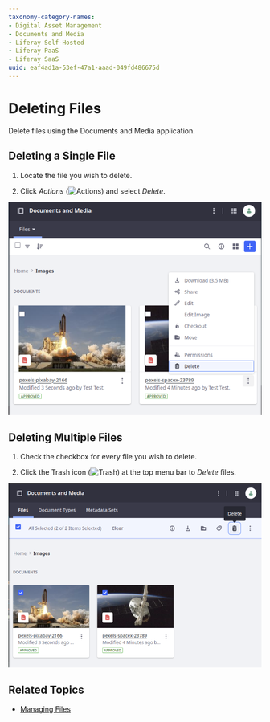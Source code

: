 ```yaml
---
taxonomy-category-names:
- Digital Asset Management
- Documents and Media
- Liferay Self-Hosted
- Liferay PaaS
- Liferay SaaS
uuid: eaf4ad1a-53ef-47a1-aaad-049fd486675d
---
```


# Deleting Files

Delete files using the Documents and Media application.

## Deleting a Single File

1. Locate the file you wish to delete.

1. Click *Actions* (![Actions](../../../images/icon-options.png)) and select *Delete*.

![Deleting files requires a move to the recycle bin first.](deleting-files/images/01.png)

## Deleting Multiple Files

1. Check the checkbox for every file you wish to delete.

1. Click the Trash icon (![Trash](../../../images/icon-app-trash.png)) at the top menu bar to *Delete* files.

![You can select multiple files and delete them.](deleting-files/images/02.png)

## Related Topics

- [Managing Files](./managing-files.md)
